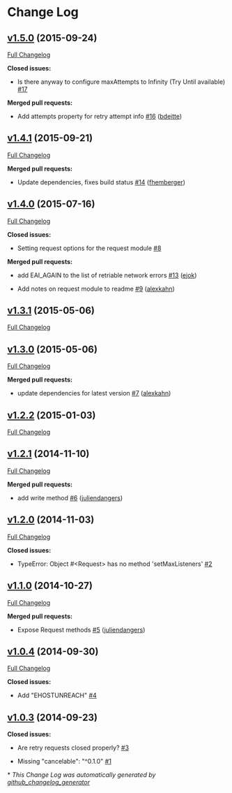 # Change Log

## [v1.5.0](https://github.com/fgribreau/node-request-retry/tree/v1.5.0) (2015-09-24)

[Full Changelog](https://github.com/fgribreau/node-request-retry/compare/v1.4.1...v1.5.0)

**Closed issues:**

- Is there anyway to configure maxAttempts to Infinity \(Try Until available\) [\#17](https://github.com/FGRibreau/node-request-retry/issues/17)

**Merged pull requests:**

- Add attempts property for retry attempt info [\#16](https://github.com/FGRibreau/node-request-retry/pull/16) ([bdeitte](https://github.com/bdeitte))

## [v1.4.1](https://github.com/fgribreau/node-request-retry/tree/v1.4.1) (2015-09-21)

[Full Changelog](https://github.com/fgribreau/node-request-retry/compare/v1.4.0...v1.4.1)

**Merged pull requests:**

- Update dependencies, fixes build status [\#14](https://github.com/FGRibreau/node-request-retry/pull/14) ([fhemberger](https://github.com/fhemberger))

## [v1.4.0](https://github.com/fgribreau/node-request-retry/tree/v1.4.0) (2015-07-16)

[Full Changelog](https://github.com/fgribreau/node-request-retry/compare/v1.3.1...v1.4.0)

**Closed issues:**

- Setting request options for the request module [\#8](https://github.com/FGRibreau/node-request-retry/issues/8)

**Merged pull requests:**

- add EAI\_AGAIN to the list of retriable network errors [\#13](https://github.com/FGRibreau/node-request-retry/pull/13) ([ejok](https://github.com/ejok))

- Add notes on request module to readme [\#9](https://github.com/FGRibreau/node-request-retry/pull/9) ([alexkahn](https://github.com/alexkahn))

## [v1.3.1](https://github.com/fgribreau/node-request-retry/tree/v1.3.1) (2015-05-06)

[Full Changelog](https://github.com/fgribreau/node-request-retry/compare/v1.3.0...v1.3.1)

## [v1.3.0](https://github.com/fgribreau/node-request-retry/tree/v1.3.0) (2015-05-06)

[Full Changelog](https://github.com/fgribreau/node-request-retry/compare/v1.2.2...v1.3.0)

**Merged pull requests:**

- update dependencies for latest version [\#7](https://github.com/FGRibreau/node-request-retry/pull/7) ([alexkahn](https://github.com/alexkahn))

## [v1.2.2](https://github.com/fgribreau/node-request-retry/tree/v1.2.2) (2015-01-03)

[Full Changelog](https://github.com/fgribreau/node-request-retry/compare/v1.2.1...v1.2.2)

## [v1.2.1](https://github.com/fgribreau/node-request-retry/tree/v1.2.1) (2014-11-10)

[Full Changelog](https://github.com/fgribreau/node-request-retry/compare/v1.2.0...v1.2.1)

**Merged pull requests:**

- add write method [\#6](https://github.com/FGRibreau/node-request-retry/pull/6) ([juliendangers](https://github.com/juliendangers))

## [v1.2.0](https://github.com/fgribreau/node-request-retry/tree/v1.2.0) (2014-11-03)

[Full Changelog](https://github.com/fgribreau/node-request-retry/compare/v1.1.0...v1.2.0)

**Closed issues:**

- TypeError: Object \#<Request\> has no method 'setMaxListeners' [\#2](https://github.com/FGRibreau/node-request-retry/issues/2)

## [v1.1.0](https://github.com/fgribreau/node-request-retry/tree/v1.1.0) (2014-10-27)

[Full Changelog](https://github.com/fgribreau/node-request-retry/compare/v1.0.4...v1.1.0)

**Merged pull requests:**

- Expose Request methods [\#5](https://github.com/FGRibreau/node-request-retry/pull/5) ([juliendangers](https://github.com/juliendangers))

## [v1.0.4](https://github.com/fgribreau/node-request-retry/tree/v1.0.4) (2014-09-30)

[Full Changelog](https://github.com/fgribreau/node-request-retry/compare/v1.0.3...v1.0.4)

**Closed issues:**

- Add "EHOSTUNREACH" [\#4](https://github.com/FGRibreau/node-request-retry/issues/4)

## [v1.0.3](https://github.com/fgribreau/node-request-retry/tree/v1.0.3) (2014-09-23)

**Closed issues:**

- Are retry requests closed properly? [\#3](https://github.com/FGRibreau/node-request-retry/issues/3)

- Missing "cancelable": "^0.1.0" [\#1](https://github.com/FGRibreau/node-request-retry/issues/1)



\* *This Change Log was automatically generated by [github_changelog_generator](https://github.com/skywinder/Github-Changelog-Generator)*